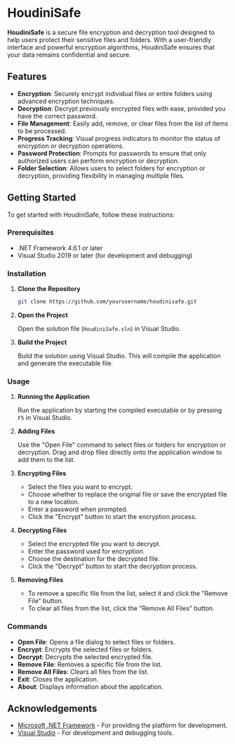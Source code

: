 # HoudiniSafe

**HoudiniSafe** is a secure file encryption and decryption tool designed to help users protect their sensitive files and folders. With a user-friendly interface and powerful encryption algorithms, HoudiniSafe ensures that your data remains confidential and secure.

## Features

- **Encryption**: Securely encrypt individual files or entire folders using advanced encryption techniques.
- **Decryption**: Decrypt previously encrypted files with ease, provided you have the correct password.
- **File Management**: Easily add, remove, or clear files from the list of items to be processed.
- **Progress Tracking**: Visual progress indicators to monitor the status of encryption or decryption operations.
- **Password Protection**: Prompts for passwords to ensure that only authorized users can perform encryption or decryption.
- **Folder Selection**: Allows users to select folders for encryption or decryption, providing flexibility in managing multiple files.

## Getting Started

To get started with HoudiniSafe, follow these instructions:

### Prerequisites

- .NET Framework 4.6.1 or later
- Visual Studio 2019 or later (for development and debugging)

### Installation

1. **Clone the Repository**

   ```sh
   git clone https://github.com/yourusername/houdinisafe.git
   ```

2. **Open the Project**

   Open the solution file (`HoudiniSafe.sln`) in Visual Studio.

3. **Build the Project**

   Build the solution using Visual Studio. This will compile the application and generate the executable file.

### Usage

1. **Running the Application**

   Run the application by starting the compiled executable or by pressing `F5` in Visual Studio.

2. **Adding Files**

   Use the "Open File" command to select files or folders for encryption or decryption. Drag and drop files directly onto the application window to add them to the list.

3. **Encrypting Files**

   - Select the files you want to encrypt.
   - Choose whether to replace the original file or save the encrypted file to a new location.
   - Enter a password when prompted.
   - Click the "Encrypt" button to start the encryption process.

4. **Decrypting Files**

   - Select the encrypted file you want to decrypt.
   - Enter the password used for encryption.
   - Choose the destination for the decrypted file.
   - Click the "Decrypt" button to start the decryption process.

5. **Removing Files**

   - To remove a specific file from the list, select it and click the "Remove File" button.
   - To clear all files from the list, click the "Remove All Files" button.

### Commands

- **Open File**: Opens a file dialog to select files or folders.
- **Encrypt**: Encrypts the selected files or folders.
- **Decrypt**: Decrypts the selected encrypted file.
- **Remove File**: Removes a specific file from the list.
- **Remove All Files**: Clears all files from the list.
- **Exit**: Closes the application.
- **About**: Displays information about the application.

## Acknowledgements

- [Microsoft .NET Framework](https://dotnet.microsoft.com/) - For providing the platform for development.
- [Visual Studio](https://visualstudio.microsoft.com/) - For development and debugging tools.
